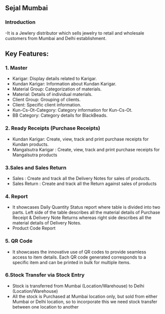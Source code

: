 ## Sejal Mumbai

### Introduction
-It is a Jewlery distributor which sells jewelry to retail and wholesale customers from Mumbai and Delhi establishment.

## Key Features:
### 1. Master
- Karigar: Display details related to Karigar.
- Kundan Karigar: Information about Kundan Karigar.
- Material Group: Categorization of materials.
- Material: Details of individual materials.
- Client Group: Grouping of clients.
- Client: Specific client information.
- Kun-Cs-Ot-Category: Category information for Kun-Cs-Ot.
- BB Category: Category details for BlackBeads.

### 2. Ready Receipts (Purchase Receipts)
- Kundan Karigar: Create, view, track and print purchase receipts for Kundan products.
- Mangalsutra Karigar : Create, view, track and print purchase receipts for Mangalsutra products

### 3.Sales and Sales Return
- Sales : Create and track all the Delivery Notes for sales of products.
- Sales Return : Create and track all the Return against sales of products

### 4. Report
- It showcases Daily Quantity Status report where table is divided into two parts. Left side of the table describes all the material details of Purchase Receipt & Delivery Note Returns whereas right side describes all the material details of Delivery Notes.
- Product Code Report

### 5. QR Code
- It showcases the innovative use of QR codes to provide seamless access to item details. Each QR code generated corresponds to a specific item and can be printed in bulk for multiple items.

### 6.Stock Transfer via Stock Entry
- Stock is transferred from Mumbai (Location/Warehouse) to Delhi (Location/Warehouse)
- All the stock is Purchased at Mumbai location only, but sold from either Mumbai or Delhi location, so to incorporate this we need stock transfer between one location to another






